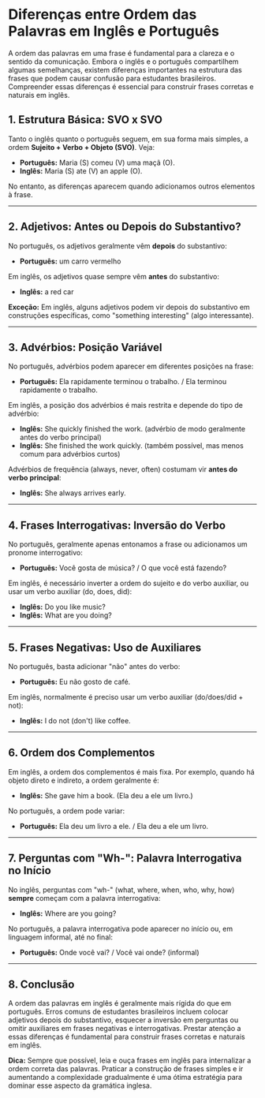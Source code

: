 
# Diferenças entre Ordem das Palavras em Inglês e Português

A ordem das palavras em uma frase é fundamental para a clareza e o sentido da comunicação. Embora o inglês e o português compartilhem algumas semelhanças, existem diferenças importantes na estrutura das frases que podem causar confusão para estudantes brasileiros. Compreender essas diferenças é essencial para construir frases corretas e naturais em inglês.

## 1. Estrutura Básica: SVO x SVO

Tanto o inglês quanto o português seguem, em sua forma mais simples, a ordem **Sujeito + Verbo + Objeto (SVO)**. Veja:

- **Português:** Maria (S) comeu (V) uma maçã (O).
- **Inglês:** Maria (S) ate (V) an apple (O).

No entanto, as diferenças aparecem quando adicionamos outros elementos à frase.

---

## 2. Adjetivos: Antes ou Depois do Substantivo?

No português, os adjetivos geralmente vêm **depois** do substantivo:

- **Português:** um carro vermelho

Em inglês, os adjetivos quase sempre vêm **antes** do substantivo:

- **Inglês:** a red car

**Exceção:** Em inglês, alguns adjetivos podem vir depois do substantivo em construções específicas, como "something interesting" (algo interessante).

---

## 3. Advérbios: Posição Variável

No português, advérbios podem aparecer em diferentes posições na frase:

- **Português:** Ela rapidamente terminou o trabalho. / Ela terminou rapidamente o trabalho.

Em inglês, a posição dos advérbios é mais restrita e depende do tipo de advérbio:

- **Inglês:** She quickly finished the work. (advérbio de modo geralmente antes do verbo principal)
- **Inglês:** She finished the work quickly. (também possível, mas menos comum para advérbios curtos)

Advérbios de frequência (always, never, often) costumam vir **antes do verbo principal**:

- **Inglês:** She always arrives early.

---

## 4. Frases Interrogativas: Inversão do Verbo

No português, geralmente apenas entonamos a frase ou adicionamos um pronome interrogativo:

- **Português:** Você gosta de música? / O que você está fazendo?

Em inglês, é necessário inverter a ordem do sujeito e do verbo auxiliar, ou usar um verbo auxiliar (do, does, did):

- **Inglês:** Do you like music?
- **Inglês:** What are you doing?

---

## 5. Frases Negativas: Uso de Auxiliares

No português, basta adicionar "não" antes do verbo:

- **Português:** Eu não gosto de café.

Em inglês, normalmente é preciso usar um verbo auxiliar (do/does/did + not):

- **Inglês:** I do not (don't) like coffee.

---

## 6. Ordem dos Complementos

Em inglês, a ordem dos complementos é mais fixa. Por exemplo, quando há objeto direto e indireto, a ordem geralmente é:

- **Inglês:** She gave him a book. (Ela deu a ele um livro.)

No português, a ordem pode variar:

- **Português:** Ela deu um livro a ele. / Ela deu a ele um livro.

---

## 7. Perguntas com "Wh-": Palavra Interrogativa no Início

No inglês, perguntas com "wh-" (what, where, when, who, why, how) **sempre** começam com a palavra interrogativa:

- **Inglês:** Where are you going?

No português, a palavra interrogativa pode aparecer no início ou, em linguagem informal, até no final:

- **Português:** Onde você vai? / Você vai onde? (informal)

---

## 8. Conclusão

A ordem das palavras em inglês é geralmente mais rígida do que em português. Erros comuns de estudantes brasileiros incluem colocar adjetivos depois do substantivo, esquecer a inversão em perguntas ou omitir auxiliares em frases negativas e interrogativas. Prestar atenção a essas diferenças é fundamental para construir frases corretas e naturais em inglês.

**Dica:** Sempre que possível, leia e ouça frases em inglês para internalizar a ordem correta das palavras. Praticar a construção de frases simples e ir aumentando a complexidade gradualmente é uma ótima estratégia para dominar esse aspecto da gramática inglesa.
```

